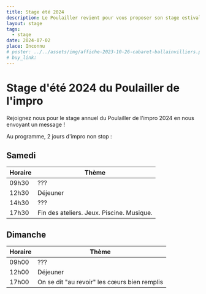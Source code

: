 ```yaml
---
title: Stage été 2024
description: Le Poulailler revient pour vous proposer son stage estival sous le thème du ...
layout: stage
tags:
  - stage
date: 2024-07-02
place: Inconnu
# poster: ../../assets/img/affiche-2023-10-26-cabaret-ballainvilliers.png
# buy_link:
---
```


# Stage d'été 2024 du Poulailler de l'impro

Rejoignez nous pour le stage annuel du Poulailler de l'impro 2024 en nous envoyant un message !

Au programme, 2 jours d'impro non stop :

## Samedi

| Horaire | Thème                                     |
| ------- | ----------------------------------------- |
| 09h30   | ???                                       |
| 12h30   | Déjeuner                                  |
| 14h30   | ???                                       |
| 17h30   | Fin des ateliers. Jeux. Piscine. Musique. |

## Dimanche

| Horaire | Thème                                        |
| ------- | -------------------------------------------- |
| 09h00   | ???                                          |
| 12h00   | Déjeuner                                     |
| 17h00   | On se dit "au revoir" les cœurs bien remplis |
